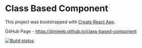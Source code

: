 # Class Based Component

This project was bootstrapped with [Create React App](https://github.com/facebook/create-react-app).

GitHub Page - https://dmiweb.github.io/class-based-component

[![Build status](https://ci.appveyor.com/api/projects/status/numkxmgtb419o8ud?svg=true)](https://ci.appveyor.com/project/dmiweb/class-based-component)
